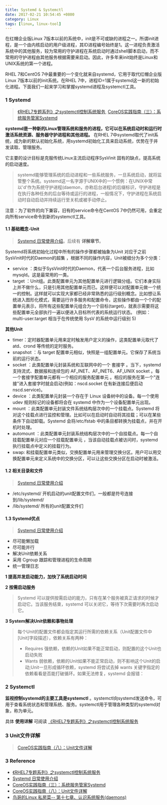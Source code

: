 ```yaml
---
title: Systemd & Systemctl
date: 2017-02-21 10:54:45 +0800
category: Linux
tags: [linux, linux-tool]
---
```


在红帽企业版Linux 7版本以前的系统中，init是不可或缺的进程之一。所谓init进程，是一个由内核启动的用户级进程，其ID进程编号始终是1。这一进程负责激活系统中的其他服务，较为常用的守护进程在系统启动时通过shell脚本启动，而不常用的守护进程由其他服务根据需要来启动。因此，许多年来init始终是Linux和UNIX系统的第一个进程。

RHEL 7和CentOS 7中最重要的一个变化就来自systemd，它用于取代红帽企业版Linux 7版本以前的init系统。在RHEL 7中，进程ID=1属于systemd这一新的初始化进程。下面我们一起来学习和掌握systemd进程及systemctl工具。

### 1 Systemd

> [《RHEL7专题系列》之systemctl控制系统服务](http://mp.weixin.qq.com/s/hTOwRVqj97ysonh9z4bshg), [CoreOS实践指南（三）：系统服务管家Systemd](http://www.csdn.net/article/2015-01-08/2823477/1)

**systemd是一种新的Linux管理系统和服务的进程，它可以在系统启动时和运行时激活系统资源、服务器守护进程和其他进程。** 在RHEL 7中systemd取代了init系统，成为新的默认初始化系统，用systemd初始化工具来启动系统，优势在于并发读取、管理服务。

它主要的设计目标是克服传统Linux主流启动程序SysVinit 固有的缺点，提高系统的启动速度。

> systemd能够管理系统的启动进程和一些系统服务，一旦系统启动，就将监管整个系统。systemd这一名字源于UNIX中的一个惯例：在UNIX中常以'd'作为系统守护进程(daemon，亦称后台进程)的后缀标识，守护进程是在执行各种任务的后台等待或运行的进程，一般情况下，守护进程在系统启动时自动启动并持续运行至关机或被手动停止。

注意：为了软件的向下兼容，旧有的service命令在CentOS 7中仍然可用，会重定向所有service命令到新的systemctl工具。

#### 1.1 基础概念-Unit

> [Systemd 日常使用介绍](http://www.jianshu.com/p/a35b2608ffb2)。后续有 **详解章节**。

Systemd将系统初始化过程中所有的操作步骤都被抽象为Unit 对应于之前SysVinit时代的Daemon的超集 ，根据不同的操作内容，Unit被细分为多个分类：

* service ：类似于SysVinit时代的Daemon，代表一个后台服务进程，比如 mysqld。这是最常用的一类。
* target ：Unit组。此类配置单元为其他配置单元进行逻辑分组。它们本身实际上并不做什么，只是引用其他配置单元而已。这样便可以对配置单元做一个统一的控制。这样就可以实现大家都已经非常熟悉的运行级别概念。比如想让系统进入图形化模式，需要运行许多服务和配置命令，这些操作都由一个个的配置单元表示，将所有这些配置单元组合为一个目标(target)，就表示需要将这些配置单元全部执行一遍以便进入目标所代表的系统运行状态。 (例如：multi-user.target 相当于在传统使用 SysV 的系统中运行级别 5)

**其他Unit**

* timer：定时器配置单元用来定时触发用户定义的操作，这类配置单元取代了 atd、crond 等传统的定时服务。
* snapshot ：与 target 配置单元相似，快照是一组配置单元。它保存了系统当前的运行状态。
* socket ：此类配置单元封装系统和互联网中的一个 套接字 。当下，systemd 支持流式、数据报和连续包的 AF_INET、AF_INET6、AF_UNIX socket 。每一个套接字配置单元都有一个相应的服务配置单元 。相应的服务在第一个"连接"进入套接字时就会启动(例如：nscd.socket 在有新连接后便启动 nscd.service)。
* device ：此类配置单元封装一个存在于 Linux 设备树中的设备。每一个使用 udev 规则标记的设备都将会在 systemd 中作为一个设备配置单元出现。
* mount ：此类配置单元封装文件系统结构层次中的一个挂载点。Systemd 将对这个挂载点进行监控和管理。比如可以在启动时自动将其挂载；可以在某些条件下自动卸载。Systemd 会将/etc/fstab 中的条目都转换为挂载点，并在开机时处理。
* automount ：此类配置单元封装系统结构层次中的一个自挂载点。每一个自挂载配置单元对应一个挂载配置单元 ，当该自动挂载点被访问时，systemd 执行挂载点中定义的挂载行为。
* swap: 和挂载配置单元类似，交换配置单元用来管理交换分区。用户可以用交换配置单元来定义系统中的交换分区，可以让这些交换分区在启动时被激活。

#### 1.2 相关目录和文件

> [Systemd 日常使用介绍](http://www.jianshu.com/p/a35b2608ffb2)

* /etc/systemd/ 开机启动的unit配置文件们，一般都是符号连接到/lib/systemd/
* /lib/systemd/ 所有的unit配置文件们

#### 1.3 Systemd优点

> [Systemd 日常使用介绍](http://www.jianshu.com/p/a35b2608ffb2)

* 尽可能懒加载
* 尽可能并行
* 解决Unit依赖关系
* 采用 Cgroup 跟踪和管理进程的生命周期
* 统一管理日志

**1 提高并发启动能力，加快了系统启动时间**

**2 按需启动服务**

> Systemd 可以提供按需启动的能力，只有在某个服务被真正请求的时候才启动它。当该服务结束，systemd 可以关闭它，等待下次需要时再次启动它。

**3 System解决Unit依赖和事物处理**

> 每个Unit的配置文件都会指定其运行所需的依赖关系（Unit配置文件中[Unit]字段描述），依赖关系有两种：
> * Requires 强依赖，依赖的Unit如果不能正常启动，则配置的这个Unit也启动失败
> * Wants 弱依赖，依赖的Unit如果不能正常启动，则不影响这个Unit的启动;Unit一旦形成循环依赖，systemd 将尝试去掉 wants 关键字指定的依赖看看是否能打破循环。如果无法修复，systemd 会报错：


### 2 Systemctl

**监视控制systemd的主要工具是systemctl** 。systemctl向systemd发送命令，可用于查看系统状态和管理系统、服务。systemctl用于管理各种类型的systemd对象，称为单元。

具体 **使用详解** 可阅读 [《RHEL7专题系列》之systemctl控制系统服务](http://mp.weixin.qq.com/s/hTOwRVqj97ysonh9z4bshg)

### 3 Unit文件详解

> [CoreOS实践指南（八）：Unit文件详解](http://www.csdn.net/article/2015-02-27/2824034)

### 3 Reference

* [《RHEL7专题系列》之systemctl控制系统服务](http://mp.weixin.qq.com/s/hTOwRVqj97ysonh9z4bshg)
* [Systemd 日常使用介绍](http://www.jianshu.com/p/a35b2608ffb2)
* [CoreOS实践指南（三）：系统服务管家Systemd](http://www.csdn.net/article/2015-01-08/2823477/1)
* [CoreOS实践指南（八）：Unit文件详解](http://www.csdn.net/article/2015-02-27/2824034)
* [鸟哥的Linux 私房菜-- 第十七章、认识系统服务(daemons)]()
